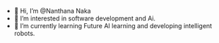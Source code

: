 - 👋 Hi, I’m @Nanthana Naka
- 👀 I’m interested in software development and Ai.
- 🌱 I’m currently learning Future AI learning and developing intelligent robots.

<!---
Nanthana-boop/Nanthana-boop is a ✨ special ✨ repository because its `README.md` (this file) appears on your GitHub profile.
You can click the Preview link to take a look at your changes.
--->
